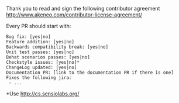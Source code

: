 Thank you to read and sign the following contributor agreement http://www.akeneo.com/contributor-license-agreement/

Every PR should start with:

```
Bug fix: [yes|no]
Feature addition: [yes|no]
Backwards compatibility break: [yes|no]
Unit test passes: [yes|no]
Behat scenarios passes: [yes|no]
Checkstyle issues: [yes|no]*
ChangeLog updated: [yes|no]
Documentation PR: [link to the documentation PR if there is one]
Fixes the following jira:
 - ...
```

*Use http://cs.sensiolabs.org/